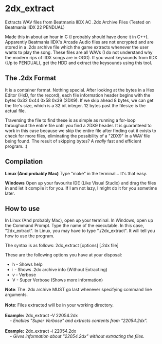 # 2dx_extract
Extracts WAV files from Beatmania IIDX AC .2dx Archive Files (Tested on Beatmania IIDX 22 PENDUAL)

Made this in about an hour in C (I probably should have done it in C++). Apparently Beatmania IIDX's Arcade Audio files are not encrypted and are stored in a .2dx archive file which the game extracts whenever the user wants to play the song. These files are all WAVs (I do not understand why the modern rips of IIDX songs are in OGG). If you want keysounds from IIDX (Up to PENDUAL), get the HDD and extract the keysounds using this tool.

<h2>The .2dx Format</h2>
It is a container format. Nothing special. After looking at the bytes in a Hex Editor (HxD, for the record), each file information header begins with the bytes 0x32 0x44 0x58 0x39 (2DX9). If we skip ahead 8 bytes, we can get the file's size, which is a 32 bit integer. 12 bytes past the filesize is the actual file.

Traversing the file to find these is as simple as running a for-loop throughout the entire file until you find a 2DX9 header. It is guaranteed to work in this case because we skip the entire file after finding out it exists to check for more files, eliminating the possibility of a "2DX9" in a WAV file being found. The result of skipping bytes? A <i>really</i> fast and efficient program. :)

<h2>Compilation</h2>
<b>Linux (And probably Mac)</b>
Type "make" in the terminal... It's that easy.

<b>Windows</b>
Open up your favourite IDE (Like Visual Studio) and drag the files in and let it compile it for you. If I am not lazy, I might do it for you sometime later.

<h2>How to use</h2>
In Linux (And probably Mac), open up your terminal. In Windows, open up the Command Prompt.
Type the name of the executable. In this case, "2dx_extract". In Linux, you may have to type "./2dx_extract". It will tell you how to use the program.

The syntax is as follows:
2dx_extract [options] [.2dx file]

These are the following options you have at your disposal:
<ul>
<li>h - Shows help</li>
<li>i - Shows .2dx archive info (Without Extracting)</li>
<li>v - Verbose</li>
<li>V - Super Verbose (Shows more information)</li>
</ul>

<b>Note</b>: The .2dx archive MUST go last whenever specifying command line arguments.</br></br>
<b>Note</b>: Files extracted will be in your working directory.</br>
</br>
<b>Example:</b> 2dx_extract -V 22054.2dx<i></br>&nbsp;&nbsp;&nbsp;&nbsp;- Enables "Super Verbose" and extracts contents from "22054.2dx".</i>
</br></br>
<b>Example:</b> 2dx_extract -i 22054.2dx<i></br>&nbsp;&nbsp;&nbsp;&nbsp;- Gives information about "22054.2dx" without extracting the files.</i>
